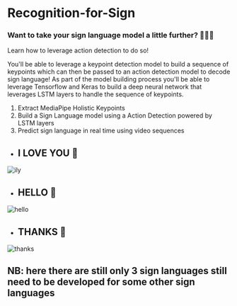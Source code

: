 # Recognition-for-Sign

<h3>Want to take your sign language model a little further? 🤟👋🤭</h3>

Learn how to leverage action detection to do so!

You'll be able to leverage a keypoint detection model to build a sequence of keypoints which can then be passed to an action detection model to decode sign language! As part of the model building process you'll be able to leverage Tensorflow and Keras to build a deep neural network that leverages LSTM layers to handle the sequence of keypoints.
1. Extract MediaPipe Holistic Keypoints
2. Build a Sign Language model using a Action Detection powered by LSTM layers
3. Predict sign language in real time using video sequences

- ## I LOVE YOU 🤟
![ily](https://user-images.githubusercontent.com/44187690/159207121-f6bf748f-28b7-46dd-b583-9155bccc1402.jpeg)

- ## HELLO 👋
![hello](https://user-images.githubusercontent.com/44187690/159207167-ca1185f7-b1e1-4bea-9a59-73e3b38dd050.jpeg)

- ## THANKS 🤭
![thanks](https://user-images.githubusercontent.com/44187690/159207201-e4deda40-e400-405c-a99d-b2c079f03a24.jpeg)

<h2>NB: here there are still only 3 sign languages still need to be developed for some other sign languages</h2>
